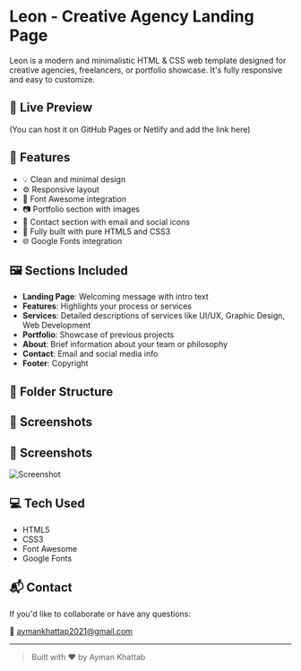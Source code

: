 # Leon - Creative Agency Landing Page

Leon is a modern and minimalistic HTML & CSS web template designed for creative agencies, freelancers, or portfolio showcase. It's fully responsive and easy to customize.

## 🚀 Live Preview

(You can host it on GitHub Pages or Netlify and add the link here)

## 📌 Features

- 💡 Clean and minimal design
- ⚙️ Responsive layout
- 🎨 Font Awesome integration
- 📷 Portfolio section with images
- 📱 Contact section with email and social icons
- 🧩 Fully built with pure HTML5 and CSS3
- 🌐 Google Fonts integration

## 🖼️ Sections Included

- **Landing Page**: Welcoming message with intro text
- **Features**: Highlights your process or services
- **Services**: Detailed descriptions of services like UI/UX, Graphic Design, Web Development
- **Portfolio**: Showcase of previous projects
- **About**: Brief information about your team or philosophy
- **Contact**: Email and social media info
- **Footer**: Copyright

## 📁 Folder Structure


## 📸 Screenshots

## 📸 Screenshots

![Screenshot](/img/Screenshot.png)


## 💻 Tech Used

- HTML5
- CSS3
- Font Awesome
- Google Fonts

## 📬 Contact

If you'd like to collaborate or have any questions:

📧 [aymankhattap2021@gmail.com](mailto:aymankhattap2021@gmail.com)

---

> Built with ❤️ by Ayman Khattab
